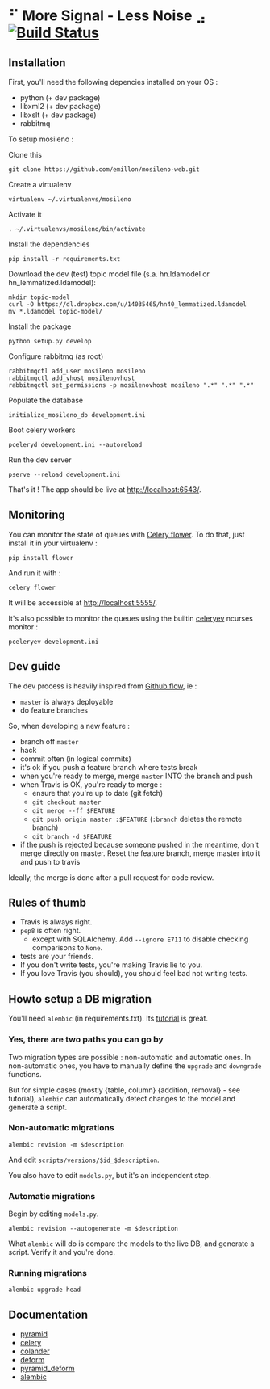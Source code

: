 # ⠋ More Signal - Less Noise ⣠ [![Build Status](https://secure.travis-ci.org/emillon/mosileno-web.png)](http://travis-ci.org/emillon/mosileno-web)

## Installation

First, you'll need the following depencies installed on your OS :

  - python (+ dev package)
  - libxml2 (+ dev package)
  - libxslt (+ dev package)
  - rabbitmq

To setup mosileno :

Clone this

    git clone https://github.com/emillon/mosileno-web.git

Create a virtualenv

    virtualenv ~/.virtualenvs/mosileno

Activate it

    . ~/.virtualenvs/mosileno/bin/activate

Install the dependencies

    pip install -r requirements.txt

Download the dev (test) topic model file 
(s.a. hn.ldamodel or hn\_lemmatized.ldamodel):

    mkdir topic-model
    curl -O https://dl.dropbox.com/u/14035465/hn40_lemmatized.ldamodel
    mv *.ldamodel topic-model/

Install the package

    python setup.py develop

Configure rabbitmq (as root)

    rabbitmqctl add_user mosileno mosileno
    rabbitmqctl add_vhost mosilenovhost
    rabbitmqctl set_permissions -p mosilenovhost mosileno ".*" ".*" ".*"

Populate the database

    initialize_mosileno_db development.ini

Boot celery workers

    pceleryd development.ini --autoreload

Run the dev server

    pserve --reload development.ini

That's it ! The app should be live at <http://localhost:6543/>.

## Monitoring

You can monitor the state of queues with [Celery flower]. To do that, just
install it in your virtualenv :

    pip install flower

And run it with :

    celery flower

It will be accessible at <http://localhost:5555/>.

It's also possible to monitor the queues using the builtin [celeryev] ncurses
monitor :

    pceleryev development.ini

[Celery Flower]: https://github.com/mher/flower
[celeryev]:      https://celery.readthedocs.org/en/release21-maint/_images/celeryevshotsm.jpg

## Dev guide

The dev process is heavily inspired from [Github flow], ie :

  - `master` is always deployable
  - do feature branches

So, when developing a new feature :

  - branch off `master`
  - hack
  - commit often (in logical commits)
  - it's ok if you push a feature branch where tests break
  - when you're ready to merge, merge `master` INTO the branch and push
  - when Travis is OK, you're ready to merge :
      - ensure that you're up to date (git fetch)
      - `git checkout master`
      - `git merge --ff $FEATURE`
      - `git push origin master :$FEATURE` (`:branch` deletes the remote branch)
      - `git branch -d $FEATURE`
  - if the push is rejected because someone pushed in the meantime, don't merge
    directly on master. Reset the feature branch, merge master into it and push
    to travis

Ideally, the merge is done after a pull request for code review.

[Github flow]: http://scottchacon.com/2011/08/31/github-flow.html

## Rules of thumb

  - Travis is always right.
  - `pep8` is often right.
    - except with SQLAlchemy. Add `--ignore E711` to disable checking
      comparisons to `None`.
  - tests are your friends.
  - If you don't write tests, you're making Travis lie to you.
  - If you love Travis (you should), you should feel bad not writing tests.

## Howto setup a DB migration

You'll need `alembic` (in requirements.txt). Its
[tutorial](http://alembic.readthedocs.org/en/latest/tutorial.html) is great.

### Yes, there are two paths you can go by

Two migration types are possible : non-automatic and automatic ones. In
non-automatic ones, you have to manually define the `upgrade` and `downgrade`
functions.

But for simple cases (mostly {table, column} {addition, removal} - see
tutorial), `alembic` can automatically detect changes to the model and generate
a script.

### Non-automatic migrations

    alembic revision -m $description

And edit `scripts/versions/$id_$description`.

You also have to edit `models.py`, but it's an independent step.

### Automatic migrations

Begin by editing `models.py`.

    alembic revision --autogenerate -m $description

What `alembic` will do is compare the models to the live DB, and generate a
script. Verify it and you're done.

### Running migrations

    alembic upgrade head

## Documentation

  - [pyramid](http://pyramid.rtfd.org)
  - [celery](http://celery.rtfd.org)
  - [colander](http://colander.rtfd.org)
  - [deform](http://deform.rtfd.org)
  - [pyramid_deform](http://pyramid_deform.rtfd.org)
  - [alembic](http://alembic.rtfd.org)
